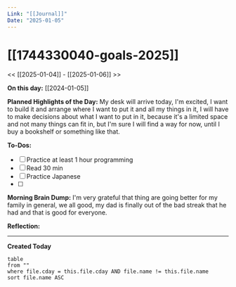```yaml
---
Link: "[[Journal]]"
Date: "2025-01-05"
---
```

# [[1744330040-goals-2025]]

<< [[2025-01-04]] - [[2025-01-06]] >>

**On this day:** [[2024-01-05]]

**Planned Highlights of the Day:**
My desk will arrive today, I'm excited, I want to build it and arrange where I want to put it and all my things in it, I will have to make decisions about what I want to put in it, because it's a limited space and not many things can fit in, but I'm sure I will find a way for now, until I buy a bookshelf or something like that. 

**To-Dos:**
- [ ] Practice at least 1 hour programming
- [ ] Read 30 min
- [ ] Practice Japanese
- [ ] 

**Morning Brain Dump:**
I'm very grateful that thing are going better for my family in general, we all good, my dad is finally out of the bad streak that he had and that is good for everyone.

**Reflection:**


---
**Created Today**
```dataview
table
from ""
where file.cday = this.file.cday AND file.name != this.file.name
sort file.name ASC
```
